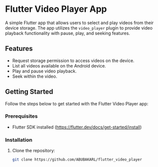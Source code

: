 # Flutter Video Player App

A simple Flutter app that allows users to select and play videos from their device storage. The app utilizes the `video_player` plugin to provide video playback functionality with pause, play, and seeking features.

## Features

- Request storage permission to access videos on the device.
- List all videos available on the Android device.
- Play and pause video playback.
- Seek within the video.

## Getting Started

Follow the steps below to get started with the Flutter Video Player app:

### Prerequisites

- Flutter SDK installed (https://flutter.dev/docs/get-started/install)

### Installation

1. Clone the repository:

   ```bash
   git clone https://github.com/ABUBAKARL/flutter_video_player
